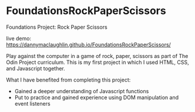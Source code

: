 # FoundationsRockPaperScissors
Foundations Project: Rock Paper Scissors

live demo: https://dannymaclaughlin.github.io/FoundationsRockPaperScissors/

Play against the computer in a game of rock, paper, scissors as part of The Odin Project curriculum. This is my first project in which I used HTML, CSS, and Javascript together. 

What I have benefited from completing this project:

- Gained a deeper understanding of Javascript functions
- Put to practice and gained experience using DOM manipulation and event listeners